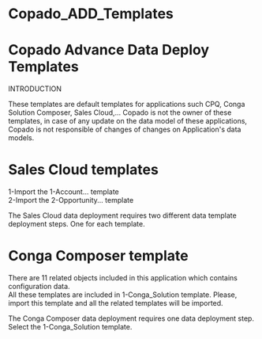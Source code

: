 # Copado_ADD_Templates

# Copado Advance Data Deploy Templates #

INTRODUCTION

These templates are default templates for applications such CPQ, Conga Solution Composer, Sales Cloud,...
Copado is not the owner of these templates, in case of any update on the data model of these applications, Copado is not responsible of changes of changes on Application's data models.

# Sales Cloud templates #

1-Import the 1-Account... template<br/>
2-Import the 2-Opportunity... template<br/>

The Sales Cloud data deployment requires two different data template deployment steps. One for each template. 

# Conga Composer template #

There are 11 related objects included in this application which contains configuration data.<br/>
All these templates are included in 1-Conga_Solution template. Please, import this template and all the related templates will be imported. <br/>

The Conga Composer data deployment requires one data deployment step. Select the 1-Conga_Solution template.


 
